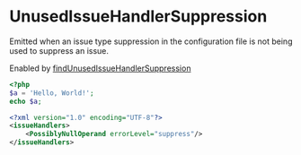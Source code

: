 # UnusedIssueHandlerSuppression

Emitted when an issue type suppression in the configuration file is not being used to suppress an issue.

Enabled by [findUnusedIssueHandlerSuppression](../configuration.md#findunusedissuehandlersuppression) 

```php
<?php
$a = 'Hello, World!';
echo $a;
```
```xml
<?xml version="1.0" encoding="UTF-8"?>
<issueHandlers>
    <PossiblyNullOperand errorLevel="suppress"/>
</issueHandlers>
```
